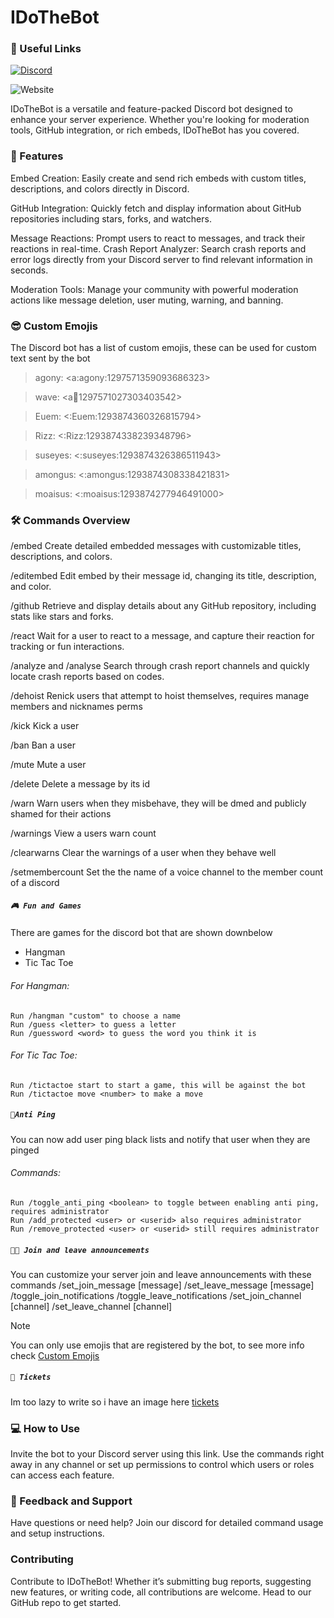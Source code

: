 # IDoTheBot

### 🔗 Useful Links
[![Discord](https://img.shields.io/discord/1201506549319864431?style=flat&logo=discord&logoSize=auto&label=Discord&color=0000ff)](https://discord.gg/asvf6Mvfsq)

![Website](https://img.shields.io/website?url=https%3A%2F%2Fidothehax.com&up_message=online&up_color=blue&down_message=down&down_color=red&style=flat&label=IDoTheHax)

IDoTheBot is a versatile and feature-packed Discord bot designed to enhance your server experience. Whether you're looking for moderation tools, GitHub integration, or rich embeds, IDoTheBot has you covered.

### 🌟 Features
Embed Creation: Easily create and send rich embeds with custom titles, descriptions, and colors directly in Discord.

GitHub Integration: Quickly fetch and display information about GitHub repositories including stars, forks, and watchers.

Message Reactions: Prompt users to react to messages, and track their reactions in real-time.
Crash Report Analyzer: Search crash reports and error logs directly from your Discord server to find relevant information in seconds.

Moderation Tools: Manage your community with powerful moderation actions like message deletion, user muting, warning, and banning.

### 😎 Custom Emojis

The Discord bot has a list of custom emojis, these can be used for custom text sent by the bot

> agony: <a:agony:1297571359093686323>

> wave: <a:wave:1297571027303403542>

> Euem: <:Euem:1293874360326815794>

> Rizz: <:Rizz:1293874338239348796>

> suseyes: <:suseyes:1293874326386511943>

> amongus: <:amongus:1293874308338421831>

> moaisus: <:moaisus:1293874277946491000>

### 🛠️ Commands Overview
/embed
Create detailed embedded messages with customizable titles, descriptions, and colors.

/editembed
Edit embed by their message id, changing its title, description, and color.

/github
Retrieve and display details about any GitHub repository, including stats like stars and forks.

/react
Wait for a user to react to a message, and capture their reaction for tracking or fun interactions.

/analyze and /analyse
Search through crash report channels and quickly locate crash reports based on codes.

/dehoist
Renick users that attempt to hoist themselves, requires manage members and nicknames perms

/kick
Kick a user

/ban
Ban a user

/mute 
Mute a user

/delete
Delete a message by its id

/warn
Warn users when they misbehave, they will be dmed and publicly shamed for their actions

/warnings
View a users warn count

/clearwarns
Clear the warnings of a user when they behave well

/setmembercount
Set the the name of a voice channel to the member count of a discord
##### ```🎮 Fun and Games```
There are games for the discord bot that are shown downbelow

- Hangman
- Tic Tac Toe

###### For Hangman:
    Run /hangman "custom" to choose a name
    Run /guess <letter> to guess a letter
    Run /guessword <word> to guess the word you think it is

###### For Tic Tac Toe:
    Run /tictactoe start to start a game, this will be against the bot
    Run /tictactoe move <number> to make a move

##### ```🛑Anti Ping```
You can now add user ping black lists and notify that user when they are pinged

###### Commands:
    Run /toggle_anti_ping <boolean> to toggle between enabling anti ping, requires administrator
    Run /add_protected <user> or <userid> also requires administrator
    Run /remove_protected <user> or <userid> still requires administrator

##### ```👋🏾 Join and leave announcements```

You can customize your server join and leave announcements with these commands
    /set_join_message [message]
    /set_leave_message [message]
    /toggle_join_notifications 
    /toggle_leave_notifications 
    /set_join_channel [channel]
    /set_leave_channel [channel]

> [!NOTE]
> You can only use emojis that are registered by the bot, to see more info check [Custom Emojis](#😎-Custom-Emojis)

##### ```🎫 Tickets```

Im too lazy to write so i have an image here
[tickets](tickets.png)

### 💻 How to Use
Invite the bot to your Discord server using this link.
Use the commands right away in any channel or set up permissions to control which users or roles can access each feature.

### 💬 Feedback and Support
Have questions or need help? Join our discord  for detailed command usage and setup instructions.

### Contributing
Contribute to IDoTheBot! Whether it’s submitting bug reports, suggesting new features, or writing code, all contributions are welcome. Head to our GitHub repo to get started.

